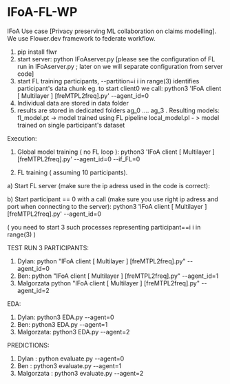 # IFoA-FL-WP

IFoA Use case [Privacy preserving ML collaboration on claims modelling]. We use Flower.dev framework to federate workflow. 

1. pip install flwr
2. start server: python IFoAserver.py     [please see the configuration of FL run in IFoAserver.py ; later on we will separate configuration from server code]
3. start FL training participants, --partition=i i in range(3) identifies participant's data chunk eg. to start client0 we call: python3 'IFoA client  [ Multilayer ] [freMTPL2freq].py' --agent_id=0
4. Individual data are stored in data folder
5. results are stored in dedicated folders ag_0 .... ag_3 . Resulting models:
    fl_model.pt -> model trained using FL pipeline
    local_model.pl - > model trained on single participant's dataset


Execution:
1. Global model training ( no FL loop ):
python3 'IFoA client  [ Multilayer ] [freMTPL2freq].py' --agent_id=0 --if_FL=0

2. FL training ( assuming 10 participants). 


a) Start FL server (make sure the ip adress used in the code is correct):


b) Start participant == 0 with a call (make sure you use right ip adress and port when connecting to the server):
python3 'IFoA client  [ Multilayer ] [freMTPL2freq].py' --agent_id=0

( you need to start 3 such processes representing participant==i i in range(3) ) 



TEST RUN 3 PARTICIPANTS:
1. Dylan: python "IFoA client  [ Multilayer ] [freMTPL2freq].py" --agent_id=0
2. Ben: python "IFoA client  [ Multilayer ] [freMTPL2freq].py" --agent_id=1
3. Malgorzata python "IFoA client  [ Multilayer ] [freMTPL2freq].py" --agent_id=2


EDA: 

1. Dylan: python3 EDA.py --agent=0
2. Ben: python3 EDA.py --agent=1
3. Malgorzata: python3 EDA.py --agent=2

PREDICTIONS:
1. Dylan : python evaluate.py --agent=0
2. Ben : python3 evaluate.py --agent=1
3. Malgorzata :  python3 evaluate.py --agent=2


